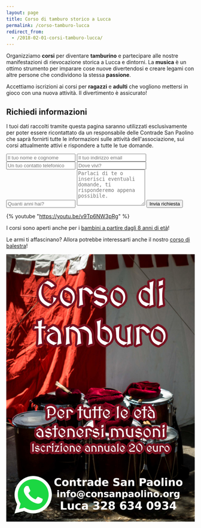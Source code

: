 ```yaml
---
layout: page
title: Corso di tamburo storico a Lucca
permalink: /corso-tamburo-lucca
redirect_from:
  - /2018-02-01-corsi-tamburo-lucca/
---
```


Organizziamo **corsi** per diventare **tamburino** e partecipare alle nostre
manifestazioni di rievocazione storica a Lucca e dintorni. La **musica** è un
ottimo strumento per imparare cose nuove divertendosi e creare legami con altre
persone che condividono la stessa **passione**.

Accettiamo iscrizioni ai corsi per **ragazzi** e **adulti** che vogliono
mettersi in gioco con una nuova attività. Il divertimento è assicurato!

## Richiedi informazioni

I tuoi dati raccolti tramite questa pagina saranno utilizzati esclusivamente per
poter essere ricontattato da un responsabile delle Contrade San Paolino che
saprà fornirti tutte le informazioni sulle attività dell'associazione, sui corsi
attualmente attivi e rispondere a tutte le tue domande.

<form class="wj-contact" action="https://formspree.io/{{site.author.email}}" method="POST">
    <input type="text" name="name" placeholder="Il tuo nome e cognome" required>
    <input type="email" name="_replyto" placeholder="Il tuo indirizzo email" required>
    <input type="telephone" name="telephone" id="telephone" placeholder="Un tuo contatto telefonico" required>
    <input type="text" name="luogo" placeholder="Dove vivi?" required>
    <input type="text" name="età" placeholder="Quanti anni hai?">
    <textarea type="text" name="message" rows="6" placeholder="Parlaci di te o inserisci eventuali domande, ti risponderemo appena possibile."></textarea>
    <input type="hidden" name="_subject" value="Richiesta iscrizione tamburino">
    <input type="text" name="_gotcha" style="display:none">
    <input type="hidden" name="_language" value="it" />
    <input type="submit" value="Invia richiesta">
</form>

{% youtube "https://youtu.be/v9Tp6NW3pRg" %}

I corsi sono aperti anche per i [bambini a partire dagli 8 anni di
età](/corsi-bambini-tamburo-balestra-lucca)!

Le armi ti affascinano? Allora potrebbe interessarti anche il nostro [corso di
balestra](/corso-balestra-lucca)!

![volantino corso tamburo Lucca](/assets/images/2018/corsi/corsi-tamburo.jpg)
